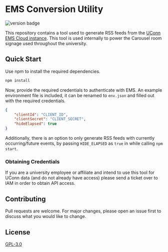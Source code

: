 # EMS Conversion Utility

![version badge](https://img.shields.io/badge/version-1.0.0-2573bc)

This repository contains a tool used to generate RSS feeds from the [UConn EMS Cloud instance](https://uconn.emscloudservice.com). This tool is used internally to power the Carousel room signage used throughout the university.

## Quick Start

Use npm to install the required dependencies.

```bash
npm install
```

Now, provide the required credentials to authenticate with EMS. An example environment file is included, it can be renamed to ``env.json`` and filled out with the required credentials.

```json
{
    "clientId": "CLIENT_ID",
    "clientSecret": "CLIENT_SECRET",
    "hideElapsed": true
}
```

Additionally, there is an option to only generate RSS feeds with currently occurring/future events, by passing `HIDE_ELAPSED` as `true` in while calling ``npm start``.

### Obtaining Credentials

If you are a university employee or affiliate and intend to use this tool for UConn data (and do not already have access) please send a ticket over to IAM in order to obtain API access.

## Contributing
Pull requests are welcome. For major changes, please open an issue first to discuss what you would like to change.

## License
[GPL-3.0](https://choosealicense.com/licenses/gpl-3.0/)